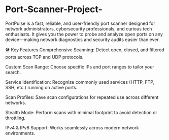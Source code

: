 # Port-Scanner-Project-

PortPulse is a fast, reliable, and user-friendly port scanner designed for network administrators, cybersecurity professionals, and curious tech enthusiasts. It gives you the power to probe and analyze open ports on any device—making network diagnostics and security audits easier than ever.

🛠️ Key Features
Comprehensive Scanning: Detect open, closed, and filtered ports across TCP and UDP protocols.

Custom Scan Range: Choose specific IPs and port ranges to tailor your search.

Service Identification: Recognize commonly used services (HTTP, FTP, SSH, etc.) running on active ports.

Scan Profiles: Save scan configurations for repeated use across different networks.

Stealth Mode: Perform scans with minimal footprint to avoid detection or throttling.

IPv4 & IPv6 Support: Works seamlessly across modern network environments.
